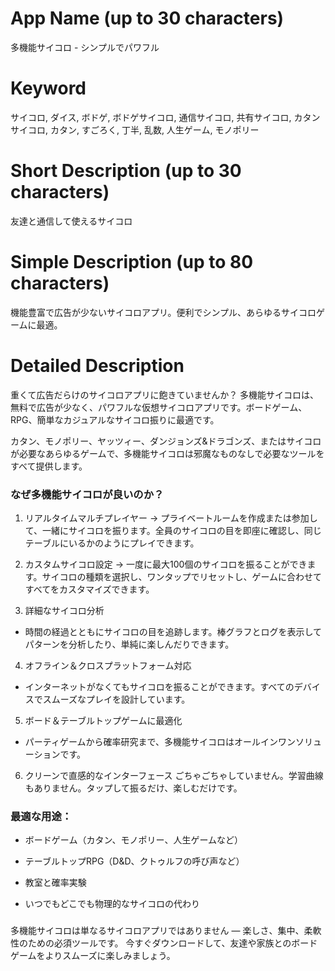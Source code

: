 # App Name (up to 30 characters)
多機能サイコロ - シンプルでパワフル

# Keyword
サイコロ, ダイス, ボドゲ, ボドゲサイコロ, 通信サイコロ, 共有サイコロ, カタンサイコロ, カタン, すごろく, 丁半, 乱数, 人生ゲーム, モノポリー

# Short Description (up to 30 characters)
友達と通信して使えるサイコロ

# Simple Description (up to 80 characters)
機能豊富で広告が少ないサイコロアプリ。便利でシンプル、あらゆるサイコロゲームに最適。

# Detailed Description

重くて広告だらけのサイコロアプリに飽きていませんか？
多機能サイコロは、無料で広告が少なく、パワフルな仮想サイコロアプリです。ボードゲーム、RPG、簡単なカジュアルなサイコロ振りに最適です。

カタン、モノポリー、ヤッツィー、ダンジョンズ&ドラゴンズ、またはサイコロが必要なあらゆるゲームで、多機能サイコロは邪魔なものなしで必要なツールをすべて提供します。

### なぜ多機能サイコロが良いのか？
1. リアルタイムマルチプレイヤー
-> プライベートルームを作成または参加して、一緒にサイコロを振ります。全員のサイコロの目を即座に確認し、同じテーブルにいるかのようにプレイできます。

2. カスタムサイコロ設定
-> 一度に最大100個のサイコロを振ることができます。サイコロの種類を選択し、ワンタップでリセットし、ゲームに合わせてすべてをカスタマイズできます。

3. 詳細なサイコロ分析
- 時間の経過とともにサイコロの目を追跡します。棒グラフとログを表示してパターンを分析したり、単純に楽しんだりできます。

4. オフライン＆クロスプラットフォーム対応
- インターネットがなくてもサイコロを振ることができます。すべてのデバイスでスムーズなプレイを設計しています。

5. ボード＆テーブルトップゲームに最適化
- パーティゲームから確率研究まで、多機能サイコロはオールインワンソリューションです。

6. クリーンで直感的なインターフェース
ごちゃごちゃしていません。学習曲線もありません。タップして振るだけ、楽しむだけです。

### 最適な用途：
- ボードゲーム（カタン、モノポリー、人生ゲームなど）

- テーブルトップRPG（D&D、クトゥルフの呼び声など）

- 教室と確率実験

- いつでもどこでも物理的なサイコロの代わり

###
多機能サイコロは単なるサイコロアプリではありません — 楽しさ、集中、柔軟性のための必須ツールです。
今すぐダウンロードして、友達や家族とのボードゲームをよりスムーズに楽しみましょう。 